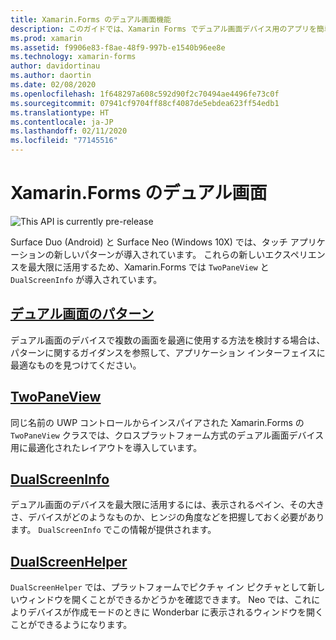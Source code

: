 ```yaml
---
title: Xamarin.Forms のデュアル画面機能
description: このガイドでは、Xamarin Forms でデュアル画面デバイス用のアプリを簡単に活用する方法について説明します。
ms.prod: xamarin
ms.assetid: f9906e83-f8ae-48f9-997b-e1540b96ee8e
ms.technology: xamarin-forms
author: davidortinau
ms.author: daortin
ms.date: 02/08/2020
ms.openlocfilehash: 1f648297a608c592d90f2c70494ae4496fe73c0f
ms.sourcegitcommit: 07941cf9704ff88cf4087de5ebdea623ff54edb1
ms.translationtype: HT
ms.contentlocale: ja-JP
ms.lasthandoff: 02/11/2020
ms.locfileid: "77145516"
---
```

# <a name="xamarinforms-dual-screen"></a>Xamarin.Forms のデュアル画面

![](~/media/shared/preview.png "This API is currently pre-release")

Surface Duo (Android) と Surface Neo (Windows 10X) では、タッチ アプリケーションの新しいパターンが導入されています。 これらの新しいエクスペリエンスを最大限に活用するため、Xamarin.Forms では `TwoPaneView` と `DualScreenInfo` が導入されています。

## <a name="dual-screen-patternsdesign-patternsmd"></a>[デュアル画面のパターン](design-patterns.md)

デュアル画面のデバイスで複数の画面を最適に使用する方法を検討する場合は、パターンに関するガイダンスを参照して、アプリケーション インターフェイスに最適なものを見つけてください。

## <a name="twopaneviewtwopaneviewmd"></a>[TwoPaneView](twopaneview.md)

同じ名前の UWP コントロールからインスパイアされた Xamarin.Forms の `TwoPaneView` クラスでは、クロスプラットフォーム方式のデュアル画面デバイス用に最適化されたレイアウトを導入しています。

## <a name="dualscreeninfodual-screen-infomd"></a>[DualScreenInfo](dual-screen-info.md)

デュアル画面のデバイスを最大限に活用するには、表示されるペイン、その大きさ、デバイスがどのようなものか、ヒンジの角度などを把握しておく必要があります。 `DualScreenInfo` でこの情報が提供されます。

## <a name="dualscreenhelperdual-screen-helpermd"></a>[DualScreenHelper](dual-screen-helper.md)
`DualScreenHelper` では、プラットフォームでピクチャ イン ピクチャとして新しいウィンドウを開くことができるかどうかを確認できます。 Neo では、これによりデバイスが作成モードのときに Wonderbar に表示されるウィンドウを開くことができるようになります。